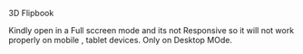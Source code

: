 3D Flipbook 

Kindly open in a Full sccreen mode and its not Responsive so it will not work properly on mobile , tablet devices. Only on Desktop MOde.
